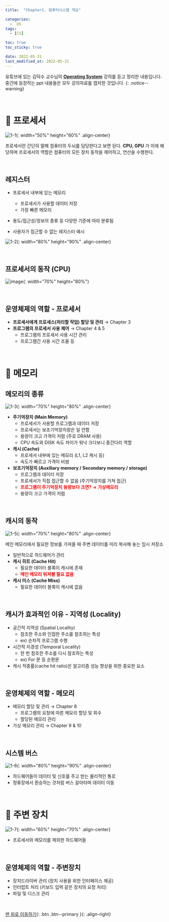 ```yaml
---
title:  "Chapter1. 컴퓨터시스템 개요" 

categories:
  -  OS
tags:
  - [CS]

toc: true
toc_sticky: true

date: 2022-05-31
last_modified_at: 2022-05-31
---
```


유튜브에 있는 김덕수 교수님의 **[Operating System](https://www.youtube.com/watch?v=EdTtGv9w2sA&list=PLBrGAFAIyf5rby7QylRc6JxU5lzQ9c4tN)** 강의를 듣고 정리한 내용입니다.<br>
중간에 등장하는 ppt 내용들은 모두 강의자료를 캡처한 것입니다.
{: .notice--warning}

<br>

# 🔧 프로세서

![1-1](https://user-images.githubusercontent.com/96368476/171032694-5050ee34-dcb1-43b1-9135-89244ef64bf1.png){: width="50%" height="60%" .align-center}


프로세서란 간단히 말해 컴퓨터의 두뇌를 담당한다고 보면 된다. **CPU, GPU** 가 이에 해당하며 프로세서의 역할은 컴퓨터의 모든 장치 동작을 제어하고, 연산을 수행한다. 


<br>

## 레지스터

- 프로세서 내부에 있는 메모리
  - 프로세서가 사용할 데이터 저장
  - 가장 빠른 메모리

- 용도/접근성/정보의 종류 등 다양한 기준에 따라 분류됨
- 사용자가 접근할 수 없는 레지스터 예시

![1-2](https://user-images.githubusercontent.com/96368476/171032696-d0ec9689-9d91-40fe-bfe1-2030b154db87.png){: width="80%" height="90%" .align-center}


<br>


## 프로세서의 동작 (CPU)

![image](https://user-images.githubusercontent.com/96368476/148899197-f76c3687-bd7e-48dc-840e-951b57213c7f.gif){: width="70%" height="80%"}



<br>

## 운영체제의 역할 - 프로세서

- **프로세서에게 프로세스(처리할 작업) 할당 및 관리** → Chapter 3
- **프로그램의 프로세서 사용 제어** → Chapter 4 & 5
  - 프로그램의 프로세서 사용 시간 관리
  - 프로그램간 사용 시간 조율 등


<br>


# 🔧 메모리

## 메모리의 종류

![1-3](https://user-images.githubusercontent.com/96368476/171034276-d55e5b16-a7d6-4d5e-81b0-8a532984234d.png){: width="70%" height="80%" .align-center}

- **주기억장치 (Main Memory)**
  - 프로세서가 사용할 프로그램과 데이터 저장
  - 프로세서는 보조기억장치랑은 일 안함
  - 용량이 크고 가격이 저렴 (주로 DRAM 사용)
  - CPU 속도와 DISK 속도 차이가 워낙 크다보니 중간다리 역할
- **캐시 (Cache)**
  - 프로세서 내부에 있는 메모리 (L1, L2 캐시 등)
  - 속도가 빠르고 가격이 비쌈
- **보조기억장치 (Auxiliary memory / Secondary memory / storage)**
  - 프로그램과 데이터 저장
  - 프로세서가 직접 접근할 수 없음 (주기억장치를 거쳐 접근)
  - **<span style="color:red">프로그램이 주기억장치 용량보다 크면? → 가상메모리</span>**
  - 용량이 크고 가격이 저렴

<br>

## 캐시의 동작

![1-5](https://user-images.githubusercontent.com/96368476/171034284-248d95f1-2d21-42f9-a561-8a9bf1b79dcb.png){: width="70%" height="80%" .align-center}

메인 메모리에서 필요한 정보를 가져올 때 주변 데이터를 미리 복사해 놓는 임시 저장소

- 일반적으로 하드웨어가 관리
- **캐시 히트 (Cache Hit)**
  - 필요한 데이터 블록이 캐시에 존재
  - **<span style="color:red">메인 메모리 뒤져볼 필요 없음</span>**
- **캐시 미스 (Cache Miss)**
  - 필요한 데이터 블록이 캐시에 없음

<br>

## 캐시가 효과적인 이유 - 지역성 (Locality)

- 공간적 지역성 (Spatial Locality)
  - 참조한 주소와 인접한 주소를 참조하는 특성
  - ex) 순차적 프로그램 수행
- 시간적 지경성 (Temporal Locality)
  - 한 번 참조한 주소를 다시 참조하는 특성
  - ex) For 문 등 순환문
- 캐시 적중률(cache hit ratio)은 알고리즘 성능 향상을 위한 중요한 요소


<br>


## 운영체제의 역할 - 메모리

- 메모리 할당 및 관리 → Chapter 8
  - 프로그램의 요청에 따른 메모리 할당 및 회수
  - 할당된 메모리 관리
- 가상 메모리 관리 → Chapter 9 & 10



<br>


## 시스템 버스

![1-6](https://user-images.githubusercontent.com/96368476/171036554-34918db3-0abf-4727-9a72-7f9af8ecf894.png){: width="80%" height="90%" .align-center}

- 하드웨어들이 데이터 및 신호를 주고 받는 물리적인 통로
- 정류장에서 환승하는 것처럼 버스 갈아타며 데이터 이동



<br>



# 🔧 주변 장치

![1-7](https://user-images.githubusercontent.com/96368476/171036872-097f62d1-9652-4b19-ae59-c5a48faddeb2.png){: width="60%" height="70%" .align-center}

- 프로세서와 메모리를 제외한 하드웨어들


<br>


## 운영체제의 역할 - 주변장치

- 장치드라이버 관리 (장치 사용을 위한 인터페이스 제공)
- 인터럽트 처리 (키보드 입력 같은 장치의 요청 처리)
- 파일 및 디스크 관리



<br>



[맨 위로 이동하기](#){: .btn .btn--primary }{: .align-right}